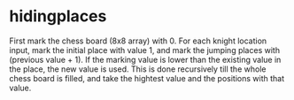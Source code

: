 # hidingplaces

First mark the chess board (8x8 array) with 0. For each knight location input, mark the initial place with value 1, and mark the jumping places with (previous value + 1). If the marking value is lower than the existing value in the place, the new value is used. This is done recursively till the whole chess board is filled, and take the hightest value and the positions with that value.
